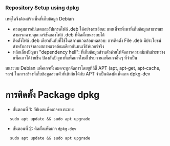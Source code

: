 ### Repository Setup using dpkg
  
เหตุใดจึงต้องสร้างพื้นที่เก็บข้อมูล Debian 
+ ควบคุมการอัปเดตและอัปเกรดไฟล์ .deb ได้อย่างละเอียด: แทนที่จะพึ่งพาที่เก็บข้อมูลสาธารณะ สามารถควบคุมเวอร์ชันของไฟล์ .deb ที่ติดตั้งบนระบบได้
+ ติดตั้งไฟล์ .deb เดียวกันกับที่ใช้ในสภาพแวดล้อมทดสอบ: การติดตั้ง File .deb มีประโยชน์สำหรับการจำลองสภาพแวดล้อมเดียวกันบนเซิร์ฟเวอร์จริง
+ หลีกเลี่ยงปัญหา "dependency hell": ที่เก็บข้อมูลส่วนตัวช่วยให้จัดการความสัมพันธ์ระหว่างแพ็คเกจได้ง่ายขึ้น ป้องกันปัญหาที่แพ็คเกจใหม่ไปรบกวนแพ็คเกจอื่นๆ ที่จำเป็น

บนระบบ Debian แพ็คเกจทั้งหมดจะถูกจัดการโดยยูทิลิตี้ APT (apt, apt-get, apt-cache, ฯลฯ) ในการสร้างที่เก็บข้อมูลส่วนตัวที่เข้ากันได้กับ APT จำเป็นต้องมีแพ็คเกจ dpkg-dev

# การติดตั้ง Package dpkg
  + ขั้นตอนที่ 1: อัปเดตแพ็คเกจของระบบ:
```
  sudo apt update && sudo apt upgrade
```
  + ขั้นตอนที่ 2:  ติดตั้งแพ็คเกจ `dpkg-dev`
```
  sudo apt update && sudo apt upgrade
```
